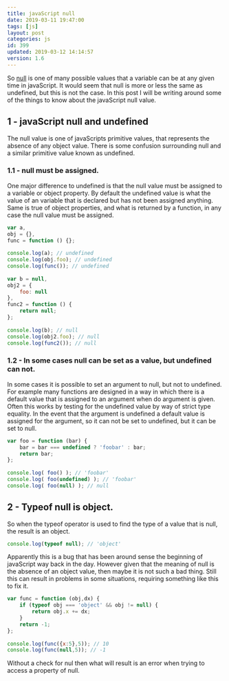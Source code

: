 ```yaml
---
title: javaScript null
date: 2019-03-11 19:47:00
tags: [js]
layout: post
categories: js
id: 399
updated: 2019-03-12 14:14:57
version: 1.6
---
```


So [null](https://developer.mozilla.org/en-US/docs/Web/JavaScript/Reference/Global_Objects/null) is one of many possible values that a variable can be at any given time in javaScript. It would seem that null is more or less the same as undefined, but this is not the case. In this post I will be writing around some of the things to know about the javaScript null value.

<!-- more -->

## 1 - javaScript null and undefined

The null value is one of javaScripts primitive values, that represents the absence of any object value. There is some confusion surrounding null and a similar primitive value known as undefined.

### 1.1 - null must be assigned.

One major difference to undefined is that the null value must be assigned to a variable or object property. By default the undefined value is what the value of an variable that is declared but has not been assigned anything. Same is true of object properties, and what is returned by a function, in any case the null value must be assigned.

```js
var a,
obj = {},
func = function () {};
 
console.log(a); // undefined
console.log(obj.foo); // undefined
console.log(func()); // undefined
 
var b = null,
obj2 = {
    foo: null
},
func2 = function () {
    return null;
};
 
console.log(b); // null
console.log(obj2.foo); // null
console.log(func2()); // null
```

### 1.2 - In some cases null can be set as a value, but undefined can not.

In some cases it is possible to set an argument to null, but not to undefined. For example many functions are designed in a way in which there is a default value that is assigned to an argument when do argument is given. Often this works by testing for the undefined value by way of strict type equality. In the event that the argument is undefined a default value is assigned for the argument, so it can not be set to undefined, but it can be set to null.

```js
var foo = function (bar) {
    bar = bar === undefined ? 'foobar' : bar;
    return bar;
};
 
console.log( foo() ); // 'foobar'
console.log( foo(undefined) ); // 'foobar'
console.log( foo(null) ); // null
```

## 2 - Typeof null is object.

So when the typeof operator is used to find the type of a value that is null, the result is an object.

```js
console.log(typeof null); // 'object'
```

Apparently this is a bug that has been around sense the beginning of javaScript way back in the day. However given that the meaning of null is the absence of an object value, then maybe it is not such a bad thing. Still this can result in problems in some situations, requiring something like this to fix it.

```js
var func = function (obj,dx) {
    if (typeof obj === 'object' && obj != null) {
        return obj.x += dx;
    }
    return -1;
};
 
console.log(func({x:5},5)); // 10
console.log(func(null,5)); // -1
```

Without a check for nul then what will result is an error when trying to access a property of null.
